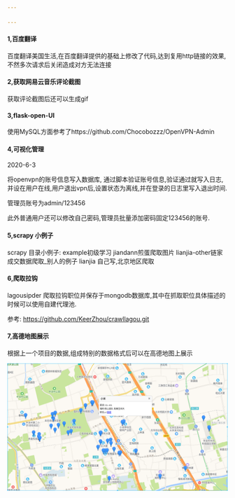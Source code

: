 ```yaml
---

---
```


#### 1,百度翻译

百度翻译美国生活,在百度翻译提供的基础上修改了代码,达到复用http链接的效果,不然多次请求后关闭造成对方无法连接

#### 2,获取网易云音乐评论截图

获取评论截图后还可以生成gif

#### 3,flask-open-UI

使用MySQL方面参考了https://github.com/Chocobozzz/OpenVPN-Admin

#### 4,可视化管理

2020-6-3

将openvpn的账号信息写入数据库, 通过脚本验证账号信息,验证通过就写入日志,并设在用户在线,用户退出vpn后,设置状态为离线,并在登录的日志里写入退出时间.

管理员账号为admin/123456


此外普通用户还可以修改自己密码,管理员批量添加密码固定123456的账号.

#### 5,scrapy 小例子

scrapy 目录小例子:
example初级学习
jiandann煎蛋爬取图片
lianjia-other链家成交数据爬取_别人的例子
lianjia  自己写,北京地区爬取

#### 6,爬取拉钩

lagousipder 爬取拉钩职位并保存于mongodb数据库,其中在抓取职位具体描述的时候可以使用自建代理池.

参考:   https://github.com/KeerZhou/crawllagou.git

#### 7,高德地图展示

根据上一个项目的数据,组成特别的数据格式后可以在高德地图上展示

![1596680594445](pic/1596680594445.png)
